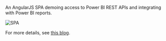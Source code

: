 An AngularJS SPA demoing access to Power BI REST APIs and integrating with Power BI reports. 

![SPA](http://mmaitre314.github.io/images/pbi.jpg)

For more details, see [this blog](http://mmaitre314.github.io/2016/01/05/integrating-power-bi-with-angularjs-spas.html).
